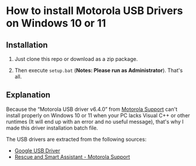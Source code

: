 # How to install Motorola USB Drivers on Windows 10 or 11

## Installation

1. Just clone this repo or download as a zip package.

2. Then execute `setup.bat` (**Notes: Please run as Administrator**). That's all.

## Explanation

Because the “Motorola USB driver v6.4.0” from [Motorola Support](https://en-gb.support.motorola.com/app/usb-drivers) can't install properly on Windows 10 or 11 when your PC lacks Visual C++ or other runtimes (It will end up with an error and no useful message), that's why I made this driver installation batch file.

The USB drivers are extracted from the following sources:

* [Google USB Driver](https://developer.android.com/studio/run/win-usb)
* [Rescue and Smart Assistant - Motorola Support](https://en-gb.support.motorola.com/app/answers/detail/a_id/158726)
